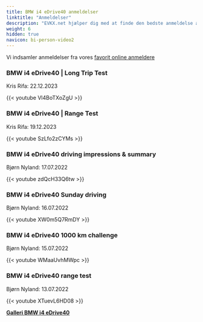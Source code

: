 ```yaml
---
title: BMW i4 eDrive40 anmeldelser
linktitle: "Anmeldelser"
description: "EVKX.net hjælper dig med at finde den bedste anmeldelse af denne model."
weight: 6
hidden: true
navicon: bi-person-video2
---
```

Vi indsamler anmeldelser fra vores [favorit online anmeldere](../../../../../guides/evreviewers/)

<div class="container text-center shadow p-2 pe-4 mb-5 bg-body-tertiary rounded border">
<h3>BMW i4 eDrive40 | Long Trip Test</h3>
<p>Kris Rifa: 22.12.2023</p>

{{< youtube Vl4BoTXoZgU >}}

</div>
<div class="container text-center shadow p-2 pe-4 mb-5 bg-body-tertiary rounded border">
<h3>BMW i4 eDrive40 | Range Test</h3>
<p>Kris Rifa: 19.12.2023</p>

{{< youtube SzLfo2zCYMs >}}

</div>
<div class="container text-center shadow p-2 pe-4 mb-5 bg-body-tertiary rounded border">
<h3>BMW i4 eDrive40 driving impressions & summary</h3>
<p>Bjørn Nyland: 17.07.2022</p>

{{< youtube zdQcH33Q6tw >}}

</div>
<div class="container text-center shadow p-2 pe-4 mb-5 bg-body-tertiary rounded border">
<h3>BMW i4 eDrive40 Sunday driving</h3>
<p>Bjørn Nyland: 16.07.2022</p>

{{< youtube XW0m5Q7RmDY >}}

</div>
<div class="container text-center shadow p-2 pe-4 mb-5 bg-body-tertiary rounded border">
<h3>BMW i4 eDrive40 1000 km challenge</h3>
<p>Bjørn Nyland: 15.07.2022</p>

{{< youtube WMaaUvhMWpc >}}

</div>
<div class="container text-center shadow p-2 pe-4 mb-5 bg-body-tertiary rounded border">
<h3>BMW i4 eDrive40 range test</h3>
<p>Bjørn Nyland: 13.07.2022</p>

{{< youtube XTuevL6HD08 >}}

</div>
<div class="mt-3 mb-3">
<a href="../gallery/" class="text-decoration-none text-black">
<strong><i class="bi-arrow-left"></i>Galleri  </strong>
</a>
<a href="../" class="text-decoration-none text-black float-end">
<strong>BMW i4 eDrive40 <i class="bi-arrow-right"></i></strong>
</a>
</div>
